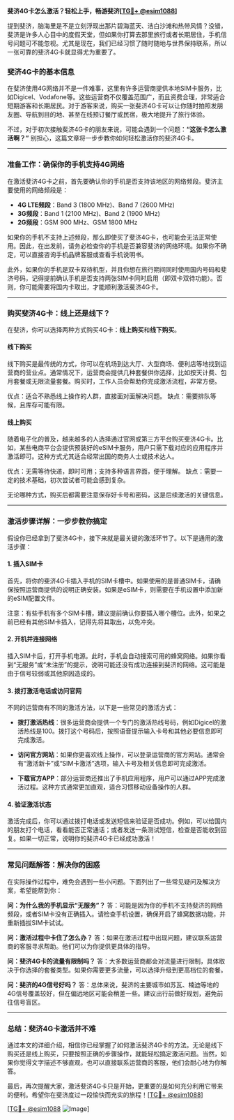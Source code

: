 **斐济4G卡怎么激活？轻松上手，畅游斐济[[TG💪+ @esim1088](https://t.me/s/esim1088)]**

提到斐济，脑海里是不是立刻浮现出那片碧海蓝天、洁白沙滩和热带风情？没错，斐济是许多人心目中的度假天堂，但如果你打算去那里旅行或者长期居住，手机信号问题可不能忽视。尤其是现在，我们已经习惯了随时随地与世界保持联系，所以一张可靠的斐济4G卡就显得尤为重要了。

### 斐济4G卡的基本信息

在斐济使用4G网络并不是一件难事，这里有许多运营商提供本地SIM卡服务，比如Digicel、Vodafone等。这些运营商不仅覆盖范围广，而且资费合理，非常适合短期游客和长期居民。对于游客来说，购买一张斐济4G卡可以让你随时拍照发朋友圈、导航到目的地、甚至在线预订餐厅或民宿，极大地提升了旅行体验。

不过，对于初次接触斐济4G卡的朋友来说，可能会遇到一个问题：**“这张卡怎么激活啊？”** 别担心，这篇文章将一步步教你如何轻松激活你的斐济4G卡。

---

### 准备工作：确保你的手机支持4G网络

在激活斐济4G卡之前，首先要确认你的手机是否支持该地区的网络频段。斐济主要使用的网络频段是：

- **4G LTE频段**：Band 3 (1800 MHz)、Band 7 (2600 MHz)
- **3G频段**：Band 1 (2100 MHz)、Band 2 (1900 MHz)
- **2G频段**：GSM 900 MHz、GSM 1800 MHz

如果你的手机不支持上述频段，那么即使买了斐济4G卡，也可能会无法正常使用。因此，在出发前，请务必检查你的手机是否兼容斐济的网络环境。如果你不确定，可以直接咨询手机品牌客服或查看手机说明书。

此外，如果你的手机是双卡双待机型，并且你想在旅行期间同时使用国内号码和斐济号码，记得提前确认手机是否支持两张SIM卡同时启用（即双卡双待功能）。否则，你可能需要将国内卡取出，才能顺利激活斐济4G卡。

---

### 购买斐济4G卡：线上还是线下？

在斐济，你可以选择两种方式购买4G卡：**线上购买**和**线下购买**。

#### 线下购买

线下购买是最传统的方式，你可以在机场到达大厅、大型商场、便利店等地找到运营商的营业点。通常情况下，运营商会提供几种套餐供你选择，比如按天计费、包月套餐或无限流量套餐。购买时，工作人员会帮助你完成激活流程，非常方便。

优点：适合不熟悉线上操作的人群，直接面对面解决问题。
缺点：需要排队等候，且库存可能有限。

#### 线上购买

随着电子化的普及，越来越多的人选择通过官网或第三方平台购买斐济4G卡。比如，某些电商平台会提供预装好的eSIM卡服务，用户只需下载对应的应用程序并激活即可。这种方式尤其适合经常出国的商务人士或技术达人。

优点：无需等待快递，即时可用；支持多种语言界面，便于理解。
缺点：需要一定的技术基础，初次尝试者可能会感到复杂。

无论哪种方式，购买后都需要注意保存好卡号和密码，这是后续激活的关键信息。

---

### 激活步骤详解：一步步教你搞定

假设你已经拿到了斐济4G卡，接下来就是最关键的激活环节了。以下是通用的激活步骤：

#### 1. 插入SIM卡

首先，将你的斐济4G卡插入手机的SIM卡槽中。如果使用的是普通SIM卡，请确保按照运营商提供的说明正确安装。如果是eSIM卡，则需要在手机设置中添加新的eSIM配置文件。

注意：有些手机有多个SIM卡槽，建议提前确认你要插入哪个槽位。此外，如果之前已经有其他SIM卡插入，记得先将其取出，以免冲突。

#### 2. 开机并连接网络

插入SIM卡后，打开手机电源。此时，手机会自动搜索可用的蜂窝网络。如果你看到“无服务”或“未注册”的提示，说明可能还没有成功连接到斐济的网络。这可能是由于信号较弱或其他原因造成的。

#### 3. 拨打激活电话或访问官网

不同的运营商有不同的激活方法，以下是一些常见的激活方式：

- **拨打激活热线**：很多运营商会提供一个专门的激活热线号码，例如Digicel的激活热线是100。拨打这个号码后，按照语音提示输入卡号和其他必要信息即可完成激活。
  
- **访问官方网站**：如果你更喜欢线上操作，可以登录运营商的官方网站。通常会有“激活新卡”或“SIM卡激活”选项，输入卡号及相关信息即可完成激活。

- **下载官方APP**：部分运营商还推出了手机应用程序，用户可以通过APP完成激活过程。这种方式通常更加直观，适合习惯移动设备操作的人群。

#### 4. 验证激活状态

激活完成后，你可以通过拨打电话或发送短信来验证是否成功。例如，可以给国内的朋友打个电话，看看能否正常通话；或者发送一条测试短信，检查是否能收到回复。如果一切正常，说明你的斐济4G卡已经成功激活！

---

### 常见问题解答：解决你的困惑

在实际操作过程中，难免会遇到一些小问题。下面列出了一些常见疑问及解决方案，希望能帮到你：

**问：为什么我的手机显示“无服务”？**
答：可能是因为你的手机不支持斐济的网络频段，或者SIM卡没有正确插入。请检查手机设置，确保开启了蜂窝数据功能，并重新插拔SIM卡试试。

**问：激活过程中卡住了怎么办？**
答：如果在激活过程中出现问题，建议联系运营商的客服寻求帮助。他们可以为你提供更具体的指导。

**问：斐济4G卡的流量有限制吗？**
答：大多数运营商都会对流量进行限制，具体取决于你选择的套餐类型。如果你需要更多流量，可以选择升级到更高档位的套餐。

**问：斐济的4G信号好吗？**
答：总体来说，斐济的主要城市如苏瓦、楠迪等地的4G信号覆盖较好，但在偏远地区可能会稍差一些。建议出行前做好规划，避免前往信号盲区。

---

### 总结：斐济4G卡激活并不难

通过本文的详细介绍，相信你已经掌握了如何激活斐济4G卡的方法。无论是线下购买还是线上购买，只要按照正确的步骤操作，就能轻松搞定激活问题。当然，如果你觉得文字描述不够直观，也可以直接联系运营商的客服，他们会耐心地为你解答。

最后，再次提醒大家，激活斐济4G卡只是开始，更重要的是如何充分利用它带来的便利。希望你在斐济度过一段愉快而充实的旅程！[[TG💪+ @esim1088](https://t.me/s/esim1088)] 

[[TG💪+ @esim1088](https://t.me/s/esim1088) ![Image](https://i.postimg.cc/4NQfJmqS/Snipaste-2025-05-13-00-14-12.png)]